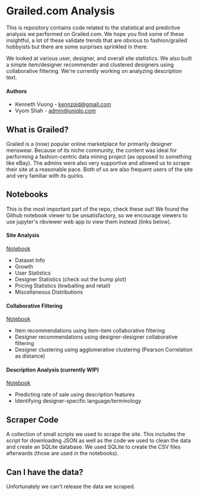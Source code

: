 # Grailed.com Analysis
This is repository contains code related to the statistical and predictive
analysis we performed on Grailed.com. We hope you find some of these insightful, a lot of these
validate trends that are obvious to fashion/grailed hobbyists but there are some surprises
sprinkled in there.


We looked at various user, designer, and overall site statistics. We also built a simple 
item/designer recommender and clustered designers using collaborative filtering. We're currently
working on analyzing description text.

#### Authors
* Kenneth Vuong - [kennzoid@gmail.com](mailto:kennzoid@gmail.com)
* Vyom Shah - [admin@uniqlo.com](admin@uniqlo.com)

## What is Grailed?

Grailed is a (now) popular online marketplace for primarily designer menswear. Because of its niche community, the content was ideal for performing a fashion-centric data mining project (as opposed to something like eBay). The admins were also very supportive and allowed us to scrape their site at a reasonable pace. Both of us are also frequent users of the site and very familiar with its quirks.

## Notebooks
This is the most important part of the repo, check these out! We found the Github notebook viewer to be unsatisfactory, so we encourage viewers to use jupyter's nbviewer web app to view them instead (links below).

#### Site Analysis
[Notebook](http://nbviewer.jupyter.org/github/kennzoid/grailed-analysis/blob/master/notebooks/site_analysis.ipynb)

* Dataset Info
* Growth
* User Statistics
* Designer Statistics (check out the bump plot)
* Pricing Statistics (lowballing and retail)
* Miscellaneous Distributions

#### Collaborative Filtering
[Notebook](http://nbviewer.jupyter.org/github/kennzoid/grailed-analysis/blob/master/notebooks/collaborative_filtering.ipynb)

* Item recommendations using item-item collaborative filtering
* Designer recommendations using designer-designer collaborative filtering
* Designer clustering using agglomerative clustering (Pearson Correlation as distance)


#### Description Analysis (currently WIP)
[Notebook](https://github.com/kennzoid/grailed-analysis/blob/master/notebooks/description_analysis.ipynb)

* Predicting rate of sale using description features
* Identifying designer-specific language/terminology

## Scraper Code
A collection of small scripts we used to scrape the site. This includes the script for downloading JSON as well as the code we used to clean the data and create an SQLite database. We used SQLite to create the CSV files afterwards (those are used in the notebooks).

## Can I have the data?
Unfortunately we can't release the data we scraped.
